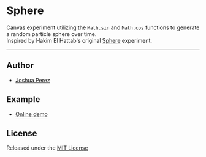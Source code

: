 # Sphere

Canvas experiment utilizing the `Math.sin` and `Math.cos` functions to generate a 
random particle sphere over time.<br />Inspired by Hakim El Hattab's original [Sphere](https://github.com/hakimel/Sphere) experiment.

----



## Author

- [Joshua Perez](http://joshua-perez.com)



## Example

- [Online demo](http://experiments.joshua-perez.com/sphere/)



## License

Released under the [MIT License](http://www.opensource.org/licenses/mit-license.php)
